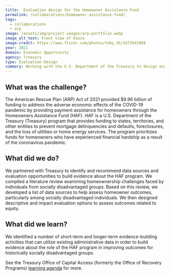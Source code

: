 ```yaml
---
title:  Evaluation design for the Homeowner Assistance Fund
permalink: /collaborations/homeowner-assistance-fund/
tags:
  - collaborations
  - arp
image: /assets/img/project-images/arp-portfolio.webp
image_alt_text: Front view of house
image-credit: https://www.flickr.com/photos/toby_d1/4273541069
year: 2021
domain: Economic Opportunity
agency: Treasury
type: Evaluation Design
summary: Working with the U.S. Department of the Treasury to design evaluations of a housing assistance program
---
```

## What was the challenge? 
The American Rescue Plan (ARP) Act of 2021 provided $9.96 billion of funding to address the adverse economic effects of the COVID-19 pandemic by providing payment assistance for homeowners through the Homeowners Assistance Fund (HAF). HAF is a U.S. Department of the Treasury (Treasury) program that provides funding to states, territories, and other entities to prevent mortgage delinquencies and defaults, foreclosures, and the loss of utilities or home energy services. The program prioritizes funds for homeowners who have experienced financial hardship as a result of the coronavirus pandemic.

## What did we do? 
We partnered with Treasury to identify and recommend data sources and evaluation opportunities to build evidence about the HAF program. We compiled a literature review examining homeownership challenges faced by individuals from socially disadvantaged groups. Based on this review, we developed a list of data sources to help assess homeowner outcomes, particularly among socially disadvantaged individuals. We then designed descriptive and impact evaluation options to assess outcomes related to equity.

## What did we learn?
We identified a number of short-term and longer-term evidence-building activities that can utilize existing administrative data in order to build evidence about the role of the HAF program in improving outcomes for historically socially disadvantaged groups.

See the Treasury Office of Capital Access (formerly the Office of Recovery Programs) <a class="usa-link usa-link--external" href="https://home.treasury.gov/system/files/136/ORP-Learning-Agenda-Draft-2023.pdf"> learning agenda</a> for more.
